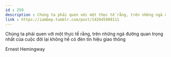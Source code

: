 ```yaml
---
id : 259
description : Chúng ta phải quen với một thực tế rằng, trên những ngả đường quan trọng nhất của cuộc đời lại không hề có đèn tín hiệu giao thông
link : https://iambep.tumblr.com/post/142045989111
---
```


Chúng ta phải quen với một thực tế rằng, trên những ngả đường quan trọng
nhất của cuộc đời lại không hề có đèn tín hiệu giao thông

Ernest Hemingway